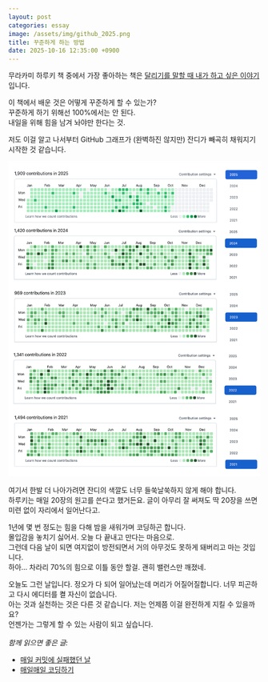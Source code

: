 ```yaml
---
layout: post
categories: essay
image: /assets/img/github_2025.png
title: 꾸준하게 하는 방법
date: 2025-10-16 12:35:00 +0900
---
```


무라카미 하루키 책 중에서 가장 좋아하는 책은 [달리기를 말할 때 내가 하고 싶은 이야기](https://product.kyobobook.co.kr/detail/S000001068777)입니다.

이 책에서 배운 것은 어떻게 꾸준하게 할 수 있는가?  
꾸준하게 하기 위해선 100%에서는 안 된다.  
내일을 위해 힘을 남겨 놔야만 한다는 것.

저도 이걸 알고 나서부터 GitHub 그래프가 (완벽하진 않지만) 잔디가 빼곡히 채워지기 시작한 것 같습니다.

![5년 간 꾸준하게 커밋했던 GitHub 잔디](/assets/img/github_2025.png)

여기서 한발 더 나아가려면 잔디의 색깔도 너무 들쑥날쑥하지 않게 해야 합니다.  
하루키는 매일 20장의 원고를 쓴다고 했거든요. 글이 아무리 잘 써져도 딱 20장을 쓰면 미련 없이 자리에서 일어난다고.

1년에 몇 번 정도는 힘을 다해 밤을 새워가며 코딩하곤 합니다.  
몰입감을 놓치기 싫어서. 오늘 다 끝내고 만다는 마음으로.  
그런데 다음 날이 되면 여지없이 방전되면서 거의 아무것도 못하게 돼버리고 마는 것입니다.  
하아... 차라리 70%의 힘으로 이틀 동안 할걸. 괜히 밸런스만 깨졌네.

오늘도 그런 날입니다. 정오가 다 되어 일어났는데 머리가 어질어질합니다. 너무 피곤하고 다시 에디터를 켤 자신이 없습니다.  
아는 것과 실천하는 것은 다른 것 같습니다. 저는 언제쯤 이걸 완전하게 지킬 수 있을까요?  
언젠가는 그렇게 할 수 있는 사람이 되고 싶습니다.
<br>
<br>
*함께 읽으면 좋은 글:*
* [매일 커밋에 실패했던 날](/essay/2024/08/26/daily-commit-failed.html)
* [매일매일 코딩하기](/essay/2022/01/05/daily-coding.html)
